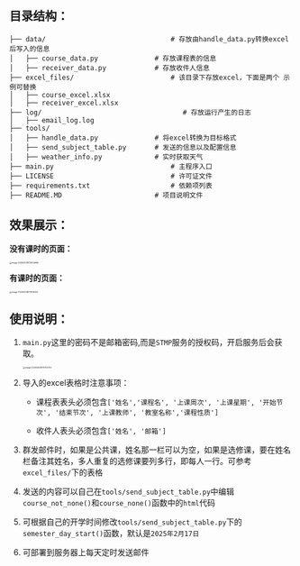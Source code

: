 ## 目录结构：

```
├── data/								# 存放由handle_data.py转换excel后写入的信息
│   ├── course_data.py				# 存放课程表的信息 
│   ├── receiver_data.py			# 存放收件人信息
├── excel_files/						# 该目录下存放excel，下面是两个	示例可替换
│   ├── course_excel.xlsx					
│   ├── receiver_excel.xlsx					
├── log/								   # 存放运行产生的日志
│   ├── email_log.log
├── tools/													
│   ├── handle_data.py				# 将excel转换为目标格式
│   ├── send_subject_table.py		# 发送的信息以及配置信息
│   ├── weather_info.py				# 实时获取天气
├── main.py								# 主程序入口
├── LICENSE								# 许可证文件
├── requirements.txt					# 依赖项列表
├── README.MD						# 项目说明文件
```

## 效果展示：

**没有课时的页面：**

<img src="C:\Users\wkx32\AppData\Roaming\Typora\typora-user-images\image-20250208172604684.png" alt="image-20250208172604684" style="zoom:25%;" />

**有课时的页面：**

<img src="C:\Users\wkx32\AppData\Roaming\Typora\typora-user-images\image-20250208172816326.png" alt="image-20250208172816326" style="zoom:25%;" />

## 使用说明：

1. `main.py`这里的密码不是邮箱密码,而是`STMP`服务的授权码，开启服务后会获取。

   <img src="C:\Users\wkx32\AppData\Roaming\Typora\typora-user-images\image-20250208170702700.png" alt="image-20250208170702700" style="zoom:25%;" />

2. 导入的excel表格时注意事项：

   - 课程表表头必须包含`['姓名','课程名', '上课周次', '上课星期', '开始节次', '结束节次', '上课教师', '教室名称','课程性质']`

   - 收件人表头必须包含`['姓名', '邮箱']`

3. 群发邮件时，如果是公共课，姓名那一栏可以为空，如果是选修课，要在姓名栏备注其姓名，多人重复的选修课要列多行，即每人一行。可参考`excel_files/`下的表格

4. 发送的内容可以自己在`tools/send_subject_table.py`中编辑`course_not_none()`和`course_none()`函数中的`html`代码

5. 可根据自己的开学时间修改`tools/send_subject_table.py`下的`semester_day_start()`函数，默认是`2025年2月17日`

6. 可部署到服务器上每天定时发送邮件

